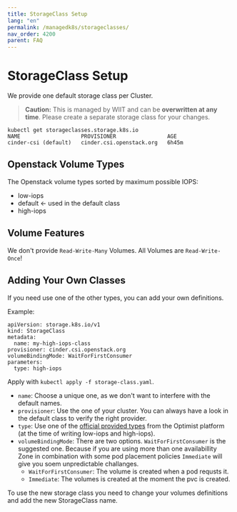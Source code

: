 ```yaml
---
title: StorageClass Setup
lang: "en"
permalink: /managedk8s/storageclasses/
nav_order: 4200
parent: FAQ
---
```

# StorageClass Setup

We provide one default storage class per Cluster.
> **Caution:**
> This is managed by WIIT and can be **overwritten at any time**. Please create a separate storage class for your changes.

```
kubectl get storageclasses.storage.k8s.io
NAME                   PROVISIONER                AGE
cinder-csi (default)   cinder.csi.openstack.org   6h45m
```

## Openstack Volume Types

The Openstack volume types sorted by maximum possible IOPS:

* low-iops
* default <- used in the default class
* high-iops

## Volume Features

We don't provide `Read-Write-Many` Volumes. All Volumes are `Read-Write-Once`!

## Adding Your Own Classes

If you need use one of the other types, you can add your own definitions.

Example:

```
apiVersion: storage.k8s.io/v1
kind: StorageClass
metadata:
  name: my-high-iops-class
provisioner: cinder.csi.openstack.org
volumeBindingMode: WaitForFirstConsumer
parameters:
  type: high-iops
```

Apply with `kubectl apply -f storage-class.yaml`.

* `name`: Choose a unique one, as we don't want to interfere with the default names.
* `provisioner`: Use the one of your cluster. You can always have a look in the default class to verify the right provider.
* `type`: Use one of the [official provided types](/optimist/specs/volume_specification/#volume-type-list) from the Optimist platform (at the time of writing low-iops and high-iops).
* `volumeBindingMode`: There are two options. `WaitForFirstConsumer` is the suggested one. Because if you are using more than one availabillity Zone in combination with some pod placement policies `Immediate` will give you soem unpredictable challanges.
  * `WaitForFirstConsumer`: The volume is created when a pod requsts it.
  * `Immediate`: The volumes is created at the moment the pvc is created. 



To use the new storage class you need to change your volumes definitions and add the new StorageClass name.
